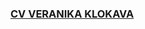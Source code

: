 <!--### [CV](https://nikaklokava.github.io/NikaKlokava/) -->
### [CV VERANIKA KLOKAVA](https://github.com/NikaKlokava/NikaKlokava/files/12595089/cv.veranika.pdf)
<!--[cv veranika.pdf](https://github.com/NikaKlokava/NikaKlokava/files/12595089/cv.veranika.pdf)

**NikaKlokava/NikaKlokava** is a ✨ _special_ ✨ repository because its `README.md` (this file) appears on your GitHub profile.

Here are some ideas to get you started:

- 🔭 I’m currently working on ...
- 🌱 I’m currently learning ...
- 👯 I’m looking to collaborate on ...
- 🤔 I’m looking for help with ...
- 💬 Ask me about ...
- 📫 How to reach me: ...
- 😄 Pronouns: ...
- ⚡ Fun fact: ...
-->
